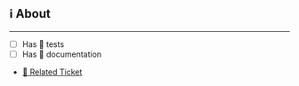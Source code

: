 ## ℹ️ About

<!-- Describe your changes here ;) -->


---

- [ ] Has 🧪 tests
- [ ] Has 📖 documentation

<!-- Add the link to the Jira ticket inside the parentheses -->

- [🎫 Related Ticket]()

<!-- Remember you can override this template by creating a `.github/PULL_REQUEST_TEMPLATE.md` in your repository. The template you're seeing is in the https://github.com/LoveToKnow/.github repository -->
